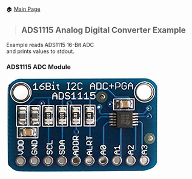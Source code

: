 🏠 [Main Page](../README.md)<br>
>##  ADS1115 Analog Digital Converter Example

Example reads ADS1115 16-Bit ADC<br>
and prints values to stdout.<br>

### ADS1115 ADC Module<br>
![image](../images/ads1115.png)<br>

